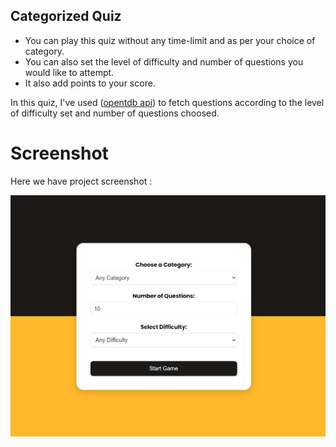## Categorized Quiz

- You can play this quiz without any time-limit and as per your choice of category.
- You can also set the level of difficulty and number of questions you would like to attempt.
- It also add points to your score.

In this quiz, I've used ([opentdb api](https://opentdb.com/)) to fetch questions according to the level of difficulty set and number of questions choosed.

# Screenshot
Here we have project screenshot :

![screenshot](Screenshot.png)